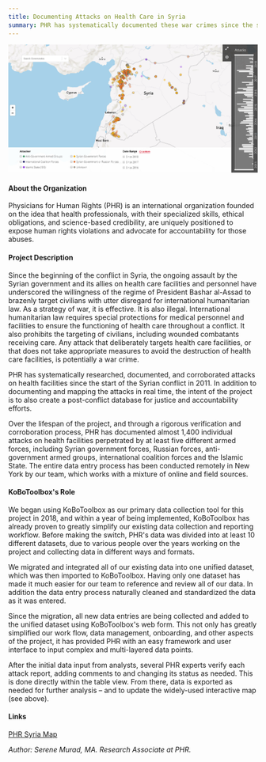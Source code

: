 ```yaml
---
title: Documenting Attacks on Health Care in Syria
summary: PHR has systematically documented these war crimes since the start of the Syrian conflict
---
```


![PHR Syria Map](/images/blog/PHRmap.jpg)

#### About the Organization

Physicians for Human Rights (PHR) is an international organization founded on the idea that health professionals, with their specialized skills, ethical obligations, and science-based credibility, are uniquely positioned to expose human rights violations and advocate for accountability for those abuses.

#### Project Description

Since the beginning of the conflict in Syria, the ongoing assault by the Syrian government and its allies on health care facilities and personnel have underscored the willingness of the regime of President Bashar al-Assad to brazenly target civilians with utter disregard for international humanitarian law. As a strategy of war, it is effective. It is also illegal. International humanitarian law requires special protections for medical personnel and facilities to ensure the functioning of health care throughout a conflict. It also prohibits the targeting of civilians, including wounded combatants receiving care. Any attack that deliberately targets health care facilities, or that does not take appropriate measures to avoid the destruction of health care facilities, is potentially a war crime.

PHR has systematically researched, documented, and corroborated attacks on health facilities since the start of the Syrian conflict in 2011. In addition to documenting and mapping the attacks in real time, the intent of the project is to also create a post-conflict database for justice and accountability efforts.

Over the lifespan of the project, and through a rigorous verification and corroboration process, PHR has documented almost 1,400 individual attacks on health facilities perpetrated by at least five different armed forces, including Syrian government forces, Russian forces, anti-government armed groups, international coalition forces and the Islamic State. The entire data entry process has been conducted remotely in New York by our team, which works with a mixture of online and field sources.


#### KoBoToolbox's Role

We began using KoBoToolbox as our primary data collection tool for this project in 2018, and within a year of being implemented, KoBoToolbox has already proven to greatly simplify our existing data collection and reporting workflow. Before making the switch, PHR's data was divided into at least 10 different datasets, due to various people over the years working on the project and collecting data in different ways and formats.

We migrated and integrated all of our existing data into one unified dataset, which was then imported to KoBoToolbox. Having only one dataset has made it much easier for our team to reference and review all of our data. In addition the data entry process naturally cleaned and standardized the data as it was entered.

Since the migration, all new data entries are being collected and added to the unified dataset using KoBoToolbox's web form. This not only has greatly simplified our work flow, data management, onboarding, and other aspects of the project, it has provided PHR with an easy framework and user interface to input complex and multi-layered data points.

After the initial data input from analysts, several PHR experts verify each attack report, adding comments to and changing its status as needed. This is done directly within the table view. From there, data is exported as needed for further analysis – and to update the widely-used interactive map (see above).


#### Links

[PHR Syria Map](http://syriamap.phr.org/#/en)

_Author: Serene Murad, MA. Research Associate at PHR._
